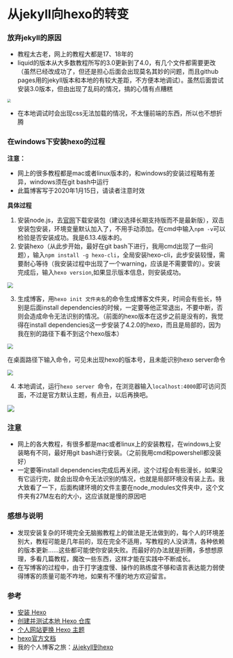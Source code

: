 
# 从jekyll向hexo的转变

### 放弃jekyll的原因

- 教程太古老，网上的教程大都是17、18年的
- liquid的版本从大多数教程所写的3.0更新到了4.0，有几个文件都需要更改（虽然已经改成功了，但还是担心后面会出现莫名其妙的问题，而且github pages用的jekyll版本和本地的有较大差距，不方便本地调试）。虽然后面尝试安装3.0版本，但由出现了乱码的情况，搞的心情有点糟糕

<img src="https://raw.githubusercontent.com/jpzhouchina/PicBed/master/img/20200115204054.jpg" style="zoom:50%;" />

- 在本地调试时会出现css无法加载的情况，不太懂前端的东西，所以也不想折腾

### 在windows下安装hexo的过程

**注意：**

- 网上的很多教程都是mac或者linux版本的，和windows的安装过程略有差异，windows须在git bash中运行
- 此篇博客写于2020年1月15日，请读者注意时效

**具体过程**

1. 安装node.js，去[官网](https://nodejs.org/en/)下载安装包（建议选择长期支持版而不是最新版），双击安装包安装，环境变量默认加入了，不用手动添加。在cmd中输入```npm -v```可以检验是否安装成功。我是6.13.4版本的。
2. 安装hexo（从此步开始，最好在git bash下进行，我用cmd出现了一些问题），输入```npm install -g hexo-cli```，全局安装hexo-cli，此步安装较慢，需要耐心等待（我安装过程中出现了一个warning，应该是不需要管的）。安装完成后，输入```hexo version```,如果显示版本信息，则安装成功。

<img src="https://raw.githubusercontent.com/jpzhouchina/PicBed/master/img/20200115220511.jpg" style="zoom:80%;" />

3. 生成博客，用```hexo init 文件夹名```的命令生成博客文件夹，时间会有些长，特别是后面install dependencies的时候，一定要等他正常退出，不要中断，否则会造成命令无法识别的情况。（前面的hexo版本在这步之前是没有的，我觉得在install dependencies这一步安装了4.2.0的hexo，而且是局部的，因为我在别的路径下看不到这个hexo版本）

<img src="https://raw.githubusercontent.com/jpzhouchina/PicBed/master/img/20200115220125.jpg" style="zoom: 80%;" />

在桌面路径下输入命令，可见未出现hexo的版本号，且未能识别hexo server命令

<img src="https://raw.githubusercontent.com/jpzhouchina/PicBed/master/img/20200115223121.jpg" style="zoom:80%;" />

4. 本地调试，运行```hexo server ```命令，在浏览器输入```localhost:4000```即可访问页面，不过是官方默认主题，有点丑，以后再换吧。

![](https://raw.githubusercontent.com/jpzhouchina/PicBed/master/img/20200115223524.jpg)

### 注意

- 网上的各大教程，有很多都是mac或者linux上的安装教程，在windows上安装略有不同，最好用git bash进行安装。（之前我用cmd和powershell都没装好）
- 一定要等install dependencies完成后再关闭，这个过程会有些漫长，如果没有它运行完，就会出现命令无法识别的情况，也就是局部环境没有装上去。我大致看了一下，后面构建环境的文件主要在node_modules文件夹中，这个文件夹有27M左右的大小，这应该就是慢的原因吧

### 感想与说明

- 发现安装复杂的环境完全无脑搬教程上的做法是无法做到的，每个人的环境差别大，教程可能是几年前的，现在完全不适用，写教程的人没讲清，各种依赖的版本更新……这些都可能使你安装失败。而最好的办法就是折腾，多想想原理，多看几篇教程，魔改一些东西，这样才能在实践中不断成长。
- 在写博客的过程中，由于打字速度慢、操作的熟练度不够和语言表达能力弱使得博客的质量可能不咋地，如果有不懂的地方欢迎留言。

### 参考

- [安装 Hexo](https://blog.csdn.net/m0_38064214/article/details/84502677)
- [创建并测试本地 Hexo 仓库](https://blog.csdn.net/m0_38064214/article/details/84504870)
- [个人网站更换 Hexo 主题](https://blog.csdn.net/m0_38064214/article/details/84557777)
- [hexo官方文档](https://hexo.io/zh-cn/docs/)
- 我的个人博客之旅：[从jekyll到hexo](https://wordzzzz.github.io/2018/01/10/HEXO/)


